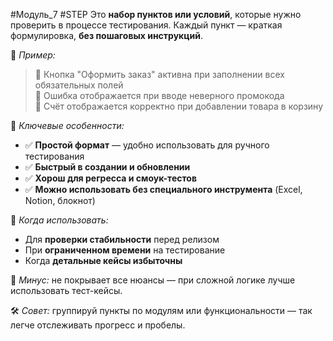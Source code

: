 #Модуль_7 #STEP
Это **набор пунктов или условий**, которые нужно проверить в процессе тестирования. Каждый пункт — краткая формулировка, **без пошаговых инструкций**.

🧩 _Пример:_

> 🔲 Кнопка "Оформить заказ" активна при заполнении всех обязательных полей  
> 🔲 Ошибка отображается при вводе неверного промокода  
> 🔲 Счёт отображается корректно при добавлении товара в корзину

📌 _Ключевые особенности:_
- ✅ **Простой формат** — удобно использовать для ручного тестирования
- ✅ **Быстрый в создании и обновлении**
- ✅ **Хорош для регресса и смоук-тестов**
- ✅ **Можно использовать без специального инструмента** (Excel, Notion, блокнот)

📘 _Когда использовать:_
- Для **проверки стабильности** перед релизом
- При **ограниченном времени** на тестирование
- Когда **детальные кейсы избыточны**

🚫 _Минус:_ не покрывает все нюансы — при сложной логике лучше использовать тест-кейсы.

🛠 _Совет:_ группируй пункты по модулям или функциональности — так легче отслеживать прогресс и пробелы.